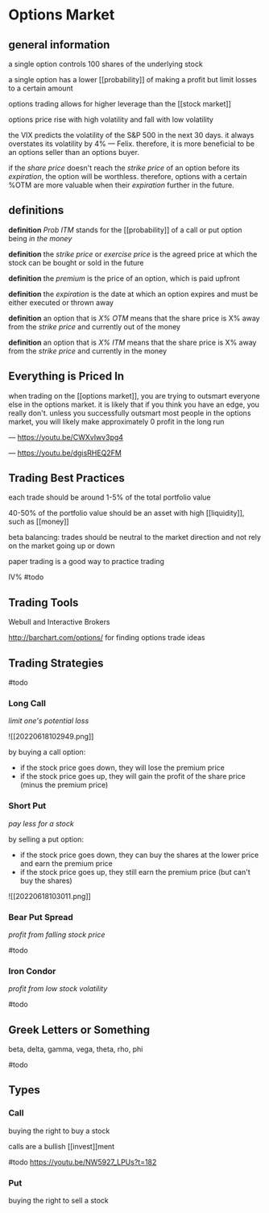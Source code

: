# Options Market

## general information

a single option controls 100 shares of the underlying stock

a single option has a lower [[probability]] of making a profit but limit losses to a certain amount

options trading allows for higher leverage than the [[stock market]]

options price rise with high volatility and fall with low volatility

the VIX predicts the volatility of the S&P 500 in the next 30 days. it always overstates its volatility by 4% &mdash; Felix. therefore, it is more beneficial to be an options seller than an options buyer.

if the _share price_ doesn't reach the _strike price_ of an option before its _expiration_, the option will be worthless. therefore, options with a certain %OTM are more valuable when their _expiration_ further in the future.

## definitions

**definition** _Prob ITM_ stands for the [[probability]] of a call or put option being _in the money_

**definition** the _strike price_ or _exercise price_ is the agreed price at which the stock can be bought or sold in the future

**definition** the _premium_ is the price of an option, which is paid upfront

**definition** the _expiration_ is the date at which an option expires and must be either executed or thrown away

**definition** an option that is _X% OTM_ means that the share price is X% away from the _strike price_ and currently out of the money

**definition** an option that is _X% ITM_ means that the share price is X% away from the _strike price_ and currently in the money

## Everything is Priced In

when trading on the [[options market]], you are trying to outsmart everyone else in the options market. it is likely that if you think you have an edge, you really don't. unless you successfully outsmart most people in the options market, you will likely make approximately $0%$ profit in the long run

&mdash; <https://youtu.be/CWXvIwv3pg4>

&mdash; <https://youtu.be/dgisRHEQ2FM>

## Trading Best Practices

each trade should be around 1-5% of the total portfolio value

40-50% of the portfolio value should be an asset with high [[liquidity]], such as [[money]]

beta balancing: trades should be neutral to the market direction and not rely on the market going up or down

paper trading is a good way to practice trading

IV% #todo

## Trading Tools

Webull and Interactive Brokers

<http://barchart.com/options/> for finding options trade ideas

## Trading Strategies

#todo

### Long Call

_limit one's potential loss_

![[20220618102949.png]]

by buying a call option:

- if the stock price goes down, they will lose the premium price
- if the stock price goes up, they will gain the profit of the share price (minus the premium price)

### Short Put

_pay less for a stock_

by selling a put option:

- if the stock price goes down, they can buy the shares at the lower price and earn the premium price
- if the stock price goes up, they still earn the premium price (but can't buy the shares)

![[20220618103011.png]]

### Bear Put Spread

_profit from falling stock price_

#todo

### Iron Condor

_profit from low stock volatility_

#todo

## Greek Letters or Something

beta, delta, gamma, vega, theta, rho, phi

#todo

## Types

### Call

buying the right to buy a stock

calls are a bullish [[invest]]ment

#todo <https://youtu.be/NW5927_LPUs?t=182>

### Put

buying the right to sell a stock
